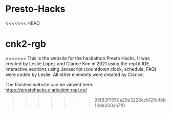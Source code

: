 # Presto-Hacks
<<<<<<< HEAD
# cnk2-rgb
=======
This is the website for the hackathon Presto Hacks. It was created by Leslie Lopez and Clarice Kim in 2021 using the repl.it IDE. 
Interactive sections using Javascript (countdown clock, schedule, FAQ) were coded by Leslie. All other elements were created by Clarice. 

The finished website can be viewed here: https://prestohacks.claricekim.repl.co/
>>>>>>> 95f83f7650a25e3228ccb12fc4bb14de200aa7f0

